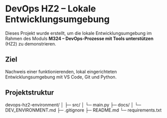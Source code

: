 # DevOps HZ2 – Lokale Entwicklungsumgebung

Dieses Projekt wurde erstellt, um die lokale Entwicklungsumgebung im Rahmen des Moduls **M324 – DevOps-Prozesse mit Tools unterstützen** (HZ2) zu demonstrieren.

## Ziel

Nachweis einer funktionierenden, lokal eingerichteten Entwicklungsumgebung mit VS Code, Git und Python.

## Projektstruktur

devops-hz2-environment/
│
├─ src/
│ └─ main.py
├─ docs/
│ └─ DEV_ENVIRONMENT.md
├─ .gitignore
├─ README.md
└─ requirements.txt
